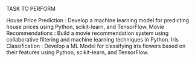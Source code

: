 TASK TO PERFORM

House Price Prediction : Develop a machine learning model for predicting house prices using Python, scikit-learn, and TensorFlow.
Movie Recommendations : Build a movie recommendation system using collaborative filtering and machine learning techniques in Python.
Iris Classification : Develop a ML Model for classifying iris flowers based on their features using Python, scikit-learn, and TensorFlow.
